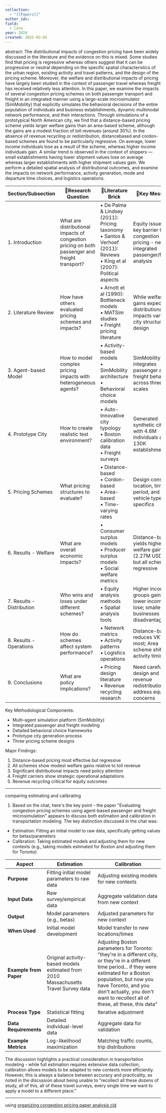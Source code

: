 ```yaml
---
collection:
  - "[[Papers]]"
author_ids:
field:
  - 🐢inv
year: 2024
created: 2025-02-02
---
```


abstract: The distributional impacts of congestion pricing have been widely discussed in the literature and the evidence on this is mixed. Some studies find that pricing is regressive whereas others suggest that it can be progressive or neutral depending on the specific spatial characteristics of the urban region, existing activity and travel patterns, and the design of the pricing scheme. Moreover, the welfare and distributional impacts of pricing have largely been studied in the context of passenger travel whereas freight has received relatively less attention. In this paper, we examine the impacts of several congestion pricing schemes on both passenger transport and freight in an integrated manner using a large-scale microsimulator (SimMobility) that explicitly simulates the behavioral decisions of the entire population of individuals and business establishments, dynamic multimodal network performance, and their interactions. Through simulations of a prototypical North American city, we find that a distance-based pricing scheme yields larger welfare gains than an area-based scheme, although the gains are a modest fraction of toll revenues (around 30%). In the absence of revenue recycling or redistribution, distancebased and cordon-based schemes are found to be particularly regressive. On average, lower income individuals lose as a result of the scheme, whereas higher income individuals gain. A similar trend is observed in the context of shippers — small establishments having lower shipment values lose on average whereas larger establishments with higher shipment values gain. We perform a detailed spatial analysis of distributional outcomes, and examine the impacts on network performance, activity generation, mode and departure time choices, and logistics operations.

| Section/Subsection | 🔐Research Question | 🧱Literature Brick | 🔑Key Message | Figure |
|-------------------|---------------------|-------------------|---------------|---------|
| 1. Introduction | What are distributional impacts of congestion pricing on both passenger and freight transport? | • De Palma & Lindsey (2011): Pricing taxonomy<br>• Santos & Verhoef (2011): Reviews<br>• King et al (2007): Political aspects | Equity issues are key barrier to congestion pricing - need integrated passenger/freight analysis | Fig 1: SimMobility framework showing multi-level agent interactions |
| 2. Literature Review | How have others evaluated pricing schemes and impacts? | • Arnott et al (1990): Bottleneck models<br>• MATSim studies<br>• Freight pricing literature | While welfare gains expected, distributional impacts vary by city structure and design | None |
| 3. Agent-based Model | How to model complex pricing impacts with heterogeneous agents? | • Activity-based models<br>• SimMobility architecture<br>• Behavioral choice models | SimMobility integrates passenger and freight behavior across three time scales | Fig 2: Price sensitive models in freight simulation |
| 4. Prototype City | How to create realistic test environment? | • Auto-Innovative city typology<br>• Boston calibration data<br>• Freight surveys | Generated synthetic city with 4.6M individuals and 130K establishments | Maps and network diagrams |
| 5. Pricing Schemes | What pricing structures to evaluate? | • Distance-based<br>• Cordon-based<br>• Area-based<br>• Time-varying rates | Design considers location, time period, and vehicle type specifics | Fig 3-4: Framework and trip patterns<br>Fig 5: Toll area map |
| 6. Results - Welfare | What are overall economic impacts? | • Consumer surplus models<br>• Producer surplus models<br>• Social welfare metrics | Distance-based yields highest welfare gains (2.27M USD/day) but all schemes regressive | Tables showing welfare changes |
| 7. Results - Distribution | Who wins and loses under different schemes? | • Equity analysis methods<br>• Spatial analysis tools | Higher income groups gain while lower income lose; smaller businesses disadvantaged | Fig 8-9: Spatial distribution maps |
| 8. Results - Operations | How do schemes affect system performance? | • Network metrics<br>• Activity patterns<br>• Logistics operations | Distance-based reduces VKT most; Area scheme shifts activity timing | Tables showing operational metrics |
| 9. Conclusions | What are policy implications? | • Pricing design literature<br>• Revenue recycling research | Need careful design and revenue redistribution to address equity concerns | Summary diagrams |

Key Methodological Components:
- Multi-agent simulation platform (SimMobility)
- Integrated passenger and freight modeling
- Detailed behavioral choice frameworks
- Prototype city generation process
- Three pricing scheme designs

Major Findings:
1. Distance-based pricing most effective but regressive
2. All schemes show modest welfare gains relative to toll revenue
3. Significant distributional impacts need policy attention
4. Freight carriers show strategic operational adaptations
5. Revenue recycling critical for equity outcomes

---
comparing estimating and calibrating

1. Based on the chat, here's the key point - the paper "Evaluating congestion pricing schemes using agent-based passenger and freight microsimulation" appears to discuss both estimation and calibration in transportation modeling. The key distinction discussed in the chat was:

- Estimation: Fitting an initial model to raw data, specifically getting values for betas/parameters
- Calibration: Taking estimated models and adjusting them for new contexts (e.g., taking models estimated for Boston and adjusting them for Toronto)

| Aspect | Estimation | Calibration |
|--------|------------|-------------|
| **Purpose** | Fitting initial model parameters to raw data | Adjusting existing models for new contexts |
| **Input Data** | Raw survey/empirical data | Aggregate validation data from new context |
| **Output** | Model parameters (e.g., betas) | Adjusted parameters for new context |
| **When Used** | Initial model development | Model transfer to new locations/times |
| **Example from Paper** | Original activity-based models estimated from 2010 Massachusetts Travel Survey data | Adjusting Boston parameters for Toronto: "they're in a different city, or they're in a different time period... if they were estimated for a Boston population, but now you have Toronto, and you don't actually, you don't want to recollect all of these, all these, this data" |
| **Process Type** | Statistical fitting | Iterative adjustment |
| **Data Requirements** | Detailed individual-level data | Aggregate data for validation |
| **Example Metrics** | Log-likelihood maximization | Matching traffic counts, trip distributions |

The discussion highlights a practical consideration in transportation modeling - while full estimation requires extensive data collection, calibration allows models to be adapted to new contexts more efficiently. However, this is always a balance between accuracy and practicality, as noted in the discussion about being unable to "recollect all these dozens of study, all of this, all of these travel surveys, every single time we want to apply a model to a different place."

---
using [organizing congestion pricing paper analysis cld](https://claude.ai/chat/9361c90d-c94a-4c55-99c3-c96442fa301c)